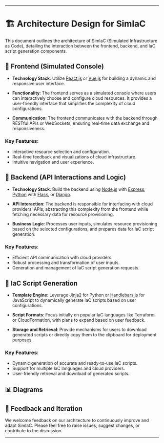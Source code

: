 
---

# 🏗 Architecture Design for SimIaC

This document outlines the architecture of SimIaC (Simulated Infrastructure as Code), detailing the interaction between the frontend, backend, and IaC script generation components.

## 🎨 Frontend (Simulated Console)

- **Technology Stack**: Utilize [React.js](https://reactjs.org/) or [Vue.js](https://vuejs.org/) for building a dynamic and responsive user interface.

- **Functionality**: The frontend serves as a simulated console where users can interactively choose and configure cloud resources. It provides a user-friendly interface that simplifies the complexity of cloud configurations.

- **Communication**: The frontend communicates with the backend through RESTful APIs or WebSockets, ensuring real-time data exchange and responsiveness.

### Key Features:

- Interactive resource selection and configuration.
- Real-time feedback and visualizations of cloud infrastructure.
- Intuitive navigation and user experience.

## 🔧 Backend (API Interactions and Logic)

- **Technology Stack**: Build the backend using [Node.js](https://nodejs.org/en/) with [Express](https://expressjs.com/), [Python](https://www.python.org/) with [Flask](https://flask.palletsprojects.com/), or [Django](https://www.djangoproject.com/).

- **API Interaction**: The backend is responsible for interfacing with cloud providers' APIs, abstracting this complexity from the frontend while fetching necessary data for resource provisioning.

- **Business Logic**: Processes user inputs, simulates resource provisioning based on the selected configurations, and prepares data for IaC script generation.

### Key Features:

- Efficient API communication with cloud providers.
- Robust processing and transformation of user inputs.
- Generation and management of IaC script generation requests.

## 📄 IaC Script Generation

- **Template Engine**: Leverage [Jinja2](https://jinja.palletsprojects.com/) for Python or [Handlebars.js](https://handlebarsjs.com/) for JavaScript to dynamically generate IaC scripts based on user configurations.

- **Script Formats**: Focus initially on popular IaC languages like Terraform or CloudFormation, with plans to expand based on user feedback.

- **Storage and Retrieval**: Provide mechanisms for users to download generated scripts or directly copy them to the clipboard for deployment purposes.

### Key Features:

- Dynamic generation of accurate and ready-to-use IaC scripts.
- Support for multiple IaC languages and cloud providers.
- User-friendly retrieval and download of generated scripts.

## 📊 Diagrams



## 🔄 Feedback and Iteration

We welcome feedback on our architecture to continuously improve and adapt SimIaC. Please feel free to raise issues, suggest changes, or contribute to the discussion.

---

